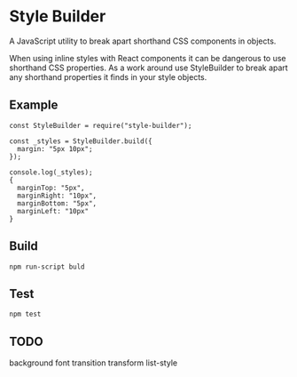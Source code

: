 # Style Builder

A JavaScript utility to break apart shorthand CSS components in objects.

When using inline styles with React components it can be dangerous to use shorthand CSS properties. As a work around use StyleBuilder to break apart any shorthand properties it finds in your style objects.

## Example

```
const StyleBuilder = require("style-builder");

const _styles = StyleBuilder.build({
  margin: "5px 10px";
});

console.log(_styles);
{
  marginTop: "5px",
  marginRight: "10px",
  marginBottom: "5px",
  marginLeft: "10px"
}
```
## Build
```
npm run-script buld
```

## Test
```
npm test
```

## TODO
background
font
transition
transform
list-style

